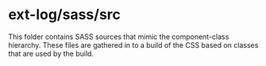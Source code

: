 # ext-log/sass/src

This folder contains SASS sources that mimic the component-class hierarchy. These files
are gathered in to a build of the CSS based on classes that are used by the build.
